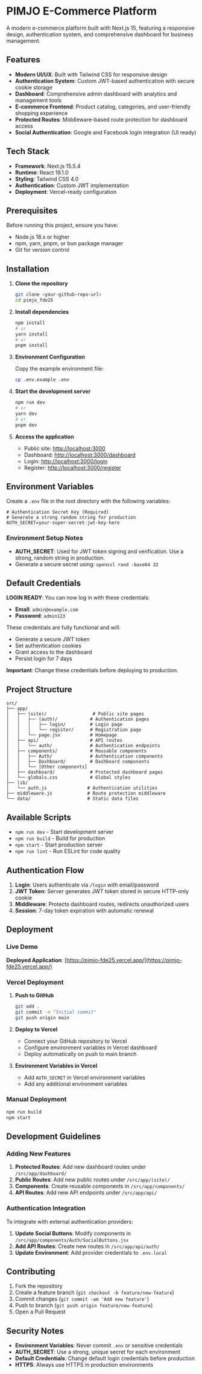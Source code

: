 # PIMJO E-Commerce Platform

A modern e-commerce platform built with Next.js 15, featuring a responsive design, authentication system, and comprehensive dashboard for business management.

## Features

- **Modern UI/UX**: Built with Tailwind CSS for responsive design
- **Authentication System**: Custom JWT-based authentication with secure cookie storage
- **Dashboard**: Comprehensive admin dashboard with analytics and management tools
- **E-commerce Frontend**: Product catalog, categories, and user-friendly shopping experience
- **Protected Routes**: Middleware-based route protection for dashboard access
- **Social Authentication**: Google and Facebook login integration (UI ready)

## Tech Stack

- **Framework**: Next.js 15.5.4
- **Runtime**: React 19.1.0
- **Styling**: Tailwind CSS 4.0
- **Authentication**: Custom JWT implementation
- **Deployment**: Vercel-ready configuration

## Prerequisites

Before running this project, ensure you have:

- Node.js 18.x or higher
- npm, yarn, pnpm, or bun package manager
- Git for version control

## Installation

1. **Clone the repository**

   ```bash
   git clone <your-github-repo-url>
   cd pimjo_fde25
   ```

2. **Install dependencies**

   ```bash
   npm install
   # or
   yarn install
   # or
   pnpm install
   ```

3. **Environment Configuration**

   Copy the example environment file:

   ```bash
   cp .env.example .env
   ```

4. **Start the development server**

   ```bash
   npm run dev
   # or
   yarn dev
   # or
   pnpm dev
   ```

5. **Access the application**
   - Public site: [http://localhost:3000](http://localhost:3000)
   - Dashboard: [http://localhost:3000/dashboard](http://localhost:3000/dashboard)
   - Login: [http://localhost:3000/login](http://localhost:3000/login)
   - Register: [http://localhost:3000/register](http://localhost:3000/register)

## Environment Variables

Create a `.env` file in the root directory with the following variables:

```env
# Authentication Secret Key (Required)
# Generate a strong random string for production
AUTH_SECRET=your-super-secret-jwt-key-here
```

### Environment Setup Notes

- **AUTH_SECRET**: Used for JWT token signing and verification. Use a strong, random string in production.
- Generate a secure secret using: `openssl rand -base64 32`

## Default Credentials

**LOGIN READY**: You can now log in with these credentials:

- **Email**: `admin@example.com`
- **Password**: `admin123`

These credentials are fully functional and will:

- Generate a secure JWT token
- Set authentication cookies
- Grant access to the dashboard
- Persist login for 7 days

**Important**: Change these credentials before deploying to production.

## Project Structure

```
src/
├── app/
│   ├── (site)/                 # Public site pages
│   │   ├── (auth)/            # Authentication pages
│   │   │   ├── login/         # Login page
│   │   │   └── register/      # Registration page
│   │   └── page.jsx           # Homepage
│   ├── api/                   # API routes
│   │   └── auth/              # Authentication endpoints
│   ├── components/            # Reusable components
│   │   ├── Auth/              # Authentication components
│   │   ├── Dashboard/         # Dashboard components
│   │   └── [Other components]
│   ├── dashboard/             # Protected dashboard pages
│   └── globals.css            # Global styles
├── lib/
│   └── auth.js               # Authentication utilities
├── middleware.js             # Route protection middleware
└── data/                     # Static data files
```

## Available Scripts

- `npm run dev` - Start development server
- `npm run build` - Build for production
- `npm start` - Start production server
- `npm run lint` - Run ESLint for code quality

## Authentication Flow

1. **Login**: Users authenticate via `/login` with email/password
2. **JWT Token**: Server generates JWT token stored in secure HTTP-only cookie
3. **Middleware**: Protects dashboard routes, redirects unauthorized users
4. **Session**: 7-day token expiration with automatic renewal

## Deployment

### Live Demo

**Deployed Application**: [https://pimjo-fde25.vercel.app/](https://pimjo-fde25.vercel.app/)

### Vercel Deployment

1. **Push to GitHub**

   ```bash
   git add .
   git commit -m "Initial commit"
   git push origin main
   ```

2. **Deploy to Vercel**

   - Connect your GitHub repository to Vercel
   - Configure environment variables in Vercel dashboard
   - Deploy automatically on push to main branch

3. **Environment Variables in Vercel**
   - Add `AUTH_SECRET` in Vercel environment variables
   - Add any additional environment variables

### Manual Deployment

```bash
npm run build
npm start
```

## Development Guidelines

### Adding New Features

1. **Protected Routes**: Add new dashboard routes under `/src/app/dashboard/`
2. **Public Routes**: Add new public routes under `/src/app/(site)/`
3. **Components**: Create reusable components in `/src/app/components/`
4. **API Routes**: Add new API endpoints under `/src/app/api/`

### Authentication Integration

To integrate with external authentication providers:

1. **Update Social Buttons**: Modify components in `/src/app/components/Auth/SocialButtons.jsx`
2. **Add API Routes**: Create new routes in `/src/app/api/auth/`
3. **Update Environment**: Add provider credentials to `.env.local`

## Contributing

1. Fork the repository
2. Create a feature branch (`git checkout -b feature/new-feature`)
3. Commit changes (`git commit -am 'Add new feature'`)
4. Push to branch (`git push origin feature/new-feature`)
5. Open a Pull Request

## Security Notes

- **Environment Variables**: Never commit `.env` or sensitive credentials
- **AUTH_SECRET**: Use a strong, unique secret for each environment
- **Default Credentials**: Change default login credentials before production
- **HTTPS**: Always use HTTPS in production environments
